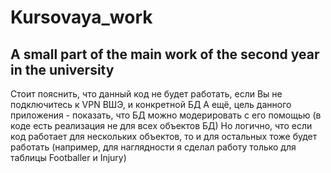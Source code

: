 # Kursovaya_work
A small part of the main work of the second year in the university
---
Стоит пояснить, что данный код не будет работать, если Вы не подключитесь к VPN ВШЭ, и конкретной БД
А ещё, цель данного приложения - показать, что БД можно модерировать с его помощью (в коде есть реализация не для всех объектов БД) 
Но логично, что если код работает для нескольких объектов, то и для остальных тоже будет работать (например, для наглядности я сделал работу только для таблицы Footballer и Injury)
